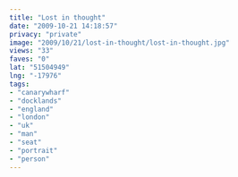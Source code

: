 ```yaml
---
title: "Lost in thought"
date: "2009-10-21 14:18:57"
privacy: "private"
image: "2009/10/21/lost-in-thought/lost-in-thought.jpg"
views: "33"
faves: "0"
lat: "51504949"
lng: "-17976"
tags:
- "canarywharf"
- "docklands"
- "england"
- "london"
- "uk"
- "man"
- "seat"
- "portrait"
- "person"
---
```

<a href="http://www.phillprice.com/2009/10/21/lost-in-thought" rel="nofollow"></a>
